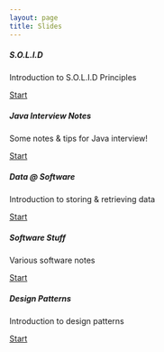 ```yaml
---
layout: page
title: Slides
---
```


<div class="row row-cols-1 row-cols-md-4">

  <div class="col mb-4">
    <div class="card h-100">
      <div class="card-body d-flex flex-column">
        <h5 class="card-title">S.O.L.I.D</h5>
        <p class="card-text">Introduction to S.O.L.I.D Principles</p>
        <a href="/slides/solid" class="btn btn-primary mt-auto" style="width: 80px" target="_blank">Start</a>
      </div>
    </div>
  </div>

  <div class="col mb-4">
    <div class="card h-100">
      <div class="card-body d-flex flex-column">
        <h5 class="card-title">Java Interview Notes</h5>
        <p class="card-text">Some notes & tips for Java interview!</p>
        <a href="/slides/jin" class="btn btn-primary mt-auto" style="width: 80px" target="_blank">Start</a>
      </div>
    </div>
  </div>

  <div class="col mb-4">
    <div class="card h-100">
      <div class="card-body d-flex flex-column">
        <h5 class="card-title">Data @ Software</h5>
        <p class="card-text">Introduction to storing & retrieving data</p>
        <a href="/slides/data-at-software" class="btn btn-primary mt-auto" style="width: 80px" target="_blank">Start</a>
      </div>
    </div>
  </div>

  <div class="col mb-4">
    <div class="card h-100">
      <div class="card-body d-flex flex-column">
        <h5 class="card-title">Software Stuff</h5>
        <p class="card-text">Various software notes</p>
        <a href="/slides/software-stuff" class="btn btn-primary mt-auto" style="width: 80px" target="_blank">Start</a>
      </div>
    </div>
  </div>

  <div class="col mb-4">
    <div class="card h-100">
      <div class="card-body d-flex flex-column">
        <h5 class="card-title">Design Patterns</h5>
        <p class="card-text">Introduction to design patterns</p>
        <a href="/slides/design-patterns" class="btn btn-primary mt-auto" style="width: 80px" target="_blank">Start</a>
      </div>
    </div>
  </div>

</div>